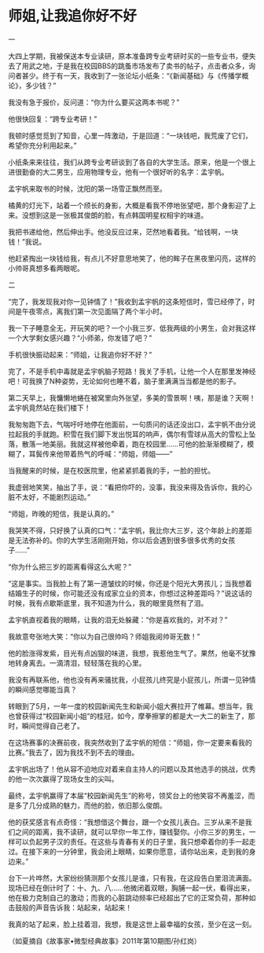# 师姐,让我追你好不好

一 

大四上学期，我被保送本专业读研，原本准备跨专业考研时买的一些专业书，便失去了用武之地，于是我在校园BBS的跳蚤市场发布了卖书的帖子，点击者众多，询问者甚少。终于有一天，我收到了一张论坛小纸条：“《新闻基础》与《传播学概论》，多少钱？” 

我没有急于报价，反问道：“你为什么要买这两本书呢？” 

他很快回复：“跨专业考研！” 

我顿时感觉觅到了知音，心里一阵激动，于是回道：“一块钱吧，我荒废了它们，希望你充分利用起来。” 

小纸条来来往往，我们从跨专业考研谈到了各自的大学生活。原来，他是一个很上进很勤奋的大二男生，应用物理专业，他有一个很好听的名字：孟宇帆。 

孟宇帆来取书的时候，沈阳的第一场雪正飘然而至。 

橘黄的灯光下，站着一个颀长的身影，大概是看我不停地张望吧，那个身影迎了上来。没想到这是一张极其俊朗的脸，有点韩国明星权相宇的味道。 

我把书递给他，然后伸出手。他没反应过来，茫然地看着我。“给钱啊，一块钱！”我说。 

他赶紧掏出一块钱给我，有点儿不好意思地笑了，他的眸子在黑夜里闪亮，这样的小帅哥真想多看两眼呢。 

二 

“完了，我发现我对你一见钟情了！”我收到孟宇帆的这条短信时，雪已经停了，时间是午夜零点，离我们第一次见面隔了两个半小时。 

我一下子睡意全无，开玩笑的吧？一个小我三岁、低我两级的小男生，会对我这样一个大学剩女感兴趣？“小师弟，你发错了吧？” 

手机很快振动起来：“师姐，让我追你好不好？” 

完了，不是手机中毒就是孟宇帆脑子短路！我关了手机，让他一个人在那里发神经吧！可我换了N种姿势，无论如何也睡不着，脑子里满满当当都是他的影子。 

第二天早上，我慵懒地蜷在被窝里向外张望，多美的雪景啊！咦，那是谁？天啊！孟宇帆竟然站在我们楼下！ 

我匆匆跑下去，气喘吁吁地停在他面前，一句质问的话还没出口，孟宇帆不由分说拉起我的手就跑。积雪在我们脚下发出悦耳的响声，偶尔有雪球从高大的雪松上坠落，散落一地美丽。我就这样被他牵着，跑在校园里……可他的脸渐渐模糊了，模糊了，耳鬓传来他带着热气的呼喊：“师姐，师姐——” 

当我醒来的时候，是在校医院里，他紧紧抓着我的手，一脸的担忧。 

我虚弱地笑笑，抽出了手，说：“看把你吓的，没事，我没来得及告诉你，我的心脏不太好，不能剧烈运动。” 

“师姐，昨晚的短信，我是认真的。” 

我哭笑不得，只好换了认真的口气：“孟宇帆，我比你大三岁，这个年龄上的差距是无法弥补的。你的大学生活刚刚开始，你以后会遇到很多很多优秀的女孩子……” 

“你为什么把三岁的距离看得这么大呢？” 

“这是事实。当我脸上有了第一道皱纹的时候，你还是个阳光大男孩儿；当我想着结婚生子的时候，你可能还没有成家立业的资本，你想过这种差距吗？”说这话的时候，我有点歇斯底里，我不知道为什么，我的眼里竟然有了泪。 

孟宇帆直视着我的眼睛，让我的泪无处躲藏：“你是喜欢我的，对不对？” 

我故意夸张地大笑：“你以为自己很帅吗？师姐我阅帅哥无数！” 

他的脸涨得发紫，目光有点凶狠的味道，我想，我惹他生气了。果然，他毫不犹豫地转身离去。一滴清泪，轻轻落在我的心里。 

我没有再联系他，他也没有再来骚扰我，小屁孩儿终究是小屁孩儿，所谓一见钟情的瞬间感觉哪能当真？ 

转眼到了5月，一年一度的校园新闻先生和新闻小姐大赛拉开了帷幕。想当年，我也曾获得过“校园新闻小姐”的桂冠，如今，摩拳擦掌的都是大一大二的新生了，那时，瞬间觉得自己老了。 

在这场赛事的决赛前夜，我突然收到了孟宇帆的短信：“师姐，你一定要来看我的比赛。”我去了，因为我找不到不去的理由。 

孟宇帆出场了！他从容不迫地应对着来自主持人的问题以及其他选手的挑战，优秀的他一次次赢得了现场女生的尖叫。 

最终，孟宇帆赢得了本届“校园新闻先生”的称号，领奖台上的他笑容不再羞涩，而是多了几分成熟的魅力，而他的脸，依旧那么俊朗。 

他的获奖感言有点奇怪：“我想借这个舞台，跟一个女孩儿表白。三岁从来不是我们之间的距离，我不读研，就可以早你一年工作，赚钱娶你。小你三岁的男生，一样可以负起男子汉的责任。在这些与青春有关的日子里，我只想牵着你的手一起走过。在接下来的一分钟里，我会闭上眼睛，如果你愿意，请你站出来，走到我的身边来。” 

台下一片哗然，大家纷纷猜测那个女孩儿是谁，只有我，在这段告白里泪流满面。现场已经在倒计时了：十、九、八……他微闭着双眼，胸脯一起一伏，看得出来，他在极力克制自己的激动；而我的心脏跳动频率已经超出了它的正常负荷，那种如击鼓般的声音告诉我：站起来，站起来！ 

我真的站了起来，脸上挂着泪，我想，我是这世上最幸福的女孩，至少在这一刻。 

（如夏摘自《故事家•微型经典故事》2011年第10期图/孙红岗）